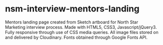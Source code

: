 # nsm-interview-mentors-landing

Mentors landing page created from Sketch artboard for North Star Marketing interview process. Made with HTML5, CSS3, Javascript/jQuery3. Fully responsive through use of CSS media queries. All image files stored on and delivered by Cloudinary. Fonts obtained through Google Fonts API.
